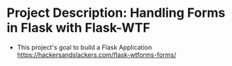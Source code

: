 # Project Description: Handling Forms in Flask with Flask-WTF
- This project's goal to build a Flask Application
https://hackersandslackers.com/flask-wtforms-forms/
